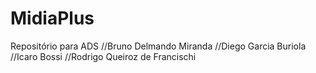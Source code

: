 # MidiaPlus
Repositório para ADS
//Bruno Delmando Miranda
//Diego Garcia Buriola
//Icaro Bossi
//Rodrigo Queiroz de Francischi
